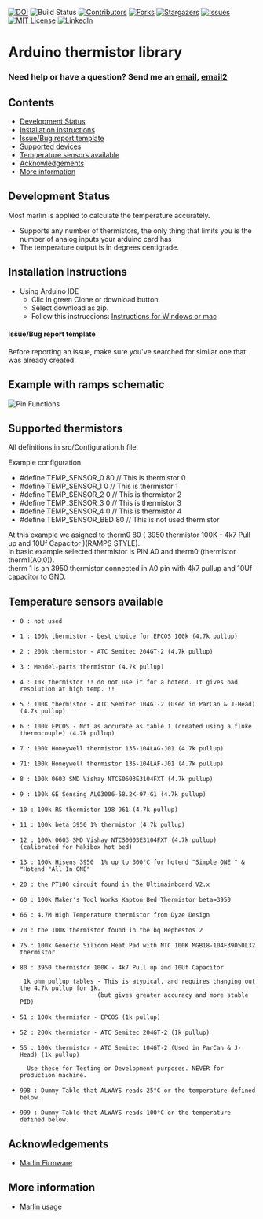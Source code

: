 <!-- PROJECT SHIELDS -->
<!--
*** I'm using markdown "reference style" links for readability.
*** Reference links are enclosed in brackets [ ] instead of parentheses ( ).
*** See the bottom of this document for the declaration of the reference variables
*** for contributors-url, forks-url, etc. This is an optional, concise syntax you may use.
*** https://www.markdownguide.org/basic-syntax/#reference-style-links
-->
[![DOI](https://zenodo.org/badge/170540207.svg)](https://zenodo.org/badge/latestdoi/170540207)
![Build Status][build-url]
[![Contributors][contributors-shield]][contributors-url]
[![Forks][forks-shield]][forks-url]
[![Stargazers][stars-shield]][stars-url]
[![Issues][issues-shield]][issues-url]
[![MIT License][license-shield]][license-url]
[![LinkedIn][linkedin-shield]][linkedin-url]

# Arduino thermistor library

### Need help or have a question? Send me an [email](mailto:miguelangelcu@ufps.edu.co), [email2](mailto:miguelangel5612@gmail.com)

## Contents
- [Development Status](#development-status)
- [Installation Instructions](#installation-instructions)
- [Issue/Bug report template](#issuebug-report-template)
- [Supported devices](#supported-thermistors)
- [Temperature sensors available](#temperature-sensors-available)
- [Acknowledgements](#acknowledgements)
- [More information](#more-information)
## Development Status
Most marlin is applied to calculate the temperature accurately.
- Supports any number of thermistors, the only thing that limits you is the number of analog inputs your arduino card has
- The temperature output is in degrees centigrade.

## Installation Instructions

- Using Arduino IDE
  + Clic in green Clone or download button.
  + Select download as zip.	
  + Follow this instruccions: [Instructions for Windows or mac](https://www.arduino.cc/en/Guide/Libraries)

#### Issue/Bug report template

Before reporting an issue, make sure you've searched for similar one that was already created. 

## Example with ramps schematic

![Pin Functions](http://chrisbarrbuilds.com/wp-content/uploads/2015/07/thermistorDiagram.png)

## Supported thermistors

All definitions in src/Configuration.h file.

Example configuration

*  #define TEMP_SENSOR_0 80 // This is thermistor 0
*  #define TEMP_SENSOR_1 0 // This is thermistor 1
*  #define TEMP_SENSOR_2 0 // This is thermistor 2
*  #define TEMP_SENSOR_3 0 // This is thermistor 3
*  #define TEMP_SENSOR_4 0 // This is thermistor 4
*  #define TEMP_SENSOR_BED 80 // This is not used thermistor

At this example we asigned to therm0 80 ( 3950 thermistor 100K - 4k7 Pull up and 10Uf Capacitor )(RAMPS STYLE).                                                                             
In basic example selected thermistor is PIN A0 and therm0 (thermistor therm1(A0,0)).                                                                    
therm 1 is an 3950 thermistor connected in A0 pin with 4k7 pullup and 10Uf capacitor to GND.                                                          



## Temperature sensors available

 *     0 : not used
 *     1 : 100k thermistor - best choice for EPCOS 100k (4.7k pullup)
 *     2 : 200k thermistor - ATC Semitec 204GT-2 (4.7k pullup)
 *     3 : Mendel-parts thermistor (4.7k pullup)
 *     4 : 10k thermistor !! do not use it for a hotend. It gives bad resolution at high temp. !!
 *     5 : 100K thermistor - ATC Semitec 104GT-2 (Used in ParCan & J-Head) (4.7k pullup)
 *     6 : 100k EPCOS - Not as accurate as table 1 (created using a fluke thermocouple) (4.7k pullup)
 *     7 : 100k Honeywell thermistor 135-104LAG-J01 (4.7k pullup)
 *     71: 100k Honeywell thermistor 135-104LAF-J01 (4.7k pullup)
 *     8 : 100k 0603 SMD Vishay NTCS0603E3104FXT (4.7k pullup)
 *     9 : 100k GE Sensing AL03006-58.2K-97-G1 (4.7k pullup)
 *     10 : 100k RS thermistor 198-961 (4.7k pullup)
 *     11 : 100k beta 3950 1% thermistor (4.7k pullup)
 *     12 : 100k 0603 SMD Vishay NTCS0603E3104FXT (4.7k pullup) (calibrated for Makibox hot bed)
 *     13 : 100k Hisens 3950  1% up to 300°C for hotend "Simple ONE " & "Hotend "All In ONE"
 *     20 : the PT100 circuit found in the Ultimainboard V2.x
 *     60 : 100k Maker's Tool Works Kapton Bed Thermistor beta=3950
 *     66 : 4.7M High Temperature thermistor from Dyze Design
 *     70 : the 100K thermistor found in the bq Hephestos 2
 *     75 : 100k Generic Silicon Heat Pad with NTC 100K MGB18-104F39050L32 thermistor
 *     80 : 3950 thermistor 100K - 4k7 Pull up and 10Uf Capacitor
 
        1k ohm pullup tables - This is atypical, and requires changing out the 4.7k pullup for 1k.
                             (but gives greater accuracy and more stable PID)

 *     51 : 100k thermistor - EPCOS (1k pullup)
 *     52 : 200k thermistor - ATC Semitec 204GT-2 (1k pullup)
 *     55 : 100k thermistor - ATC Semitec 104GT-2 (Used in ParCan & J-Head) (1k pullup)
 
         Use these for Testing or Development purposes. NEVER for production machine.

*     998 : Dummy Table that ALWAYS reads 25°C or the temperature defined below.
*     999 : Dummy Table that ALWAYS reads 100°C or the temperature defined below.

## Acknowledgements

*  [Marlin Firmware](http://marlinfw.org/)

## More information

*  [Marlin usage](http://marlinfw.org/docs/configuration/configuration.html) 



<!-- MARKDOWN LINKS & IMAGES -->
<!-- https://www.markdownguide.org/basic-syntax/#reference-style-links -->
[contributors-shield]: https://img.shields.io/github/contributors/miguel5612/ThermistorLibrary.svg?style=flat-square
[contributors-url]: https://github.com/miguel5612/ThermistorLibrary/graphs/contributors
[forks-shield]: https://img.shields.io/github/forks/miguel5612/ThermistorLibrary.svg?style=flat-square
[forks-url]: https://github.com/miguel5612/ThermistorLibrary/network/members
[stars-shield]: https://img.shields.io/github/stars/miguel5612/ThermistorLibrary.svg?style=flat-square
[stars-url]: https://github.com/miguel5612/ThermistorLibrary/stargazers
[issues-shield]: https://img.shields.io/github/issues/miguel5612/ThermistorLibrary.svg?style=flat-square
[issues-url]: https://github.com/miguel5612/ThermistorLibrary/issues
[license-shield]: https://img.shields.io/github/license/miguel5612/ThermistorLibrary.svg?style=flat-square
[license-url]: https://github.com/miguel5612/ThermistorLibrary/blob/master/LICENSE.txt
[linkedin-shield]: https://img.shields.io/badge/-LinkedIn-black.svg?style=flat-square&logo=linkedin&colorB=555
[build-url]: https://travis-ci.org/dwyl/esta.svg?branch=master
[linkedin-url]: https://www.linkedin.com/in/miguel5612
[product-screenshot]: images/screenshot.png
